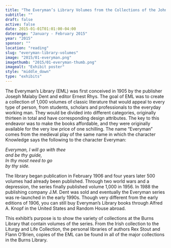 ```yaml
---
title: "The Everyman’s Library Volumes from the Collections of the John J. Burns Library"
subtitle: ""
draft: false
active: false
date: 2015-01-01T01:01:00-04:00
daterange: "January - February 2015"
year: "2015"
sponsor: ""
location: "reading"
slug: "everyman-library-volumes"
image: "2015/01-everyman.png"
imagethumb: "2015/01-everyman-thumb.png"
imagealt: "Exhibit poster"
style: "middle_down"
type: "exhibits"
---
```


<p>The Everyman&rsquo;s Library (EML) was first conceived in 1905 by the   publisher Joseph Malaby Dent and editor Ernest Rhys. The goal of EML was   to create a collection of 1,000 volumes of classic literature that   would appeal to every type of person, from students, scholars and   professionals to the everyday working man. They would be divided into   different categories, originally thirteen in total and have   corresponding design attributes. The key to this endeavor was to make   the books affordable, and they were originally available for the very   low price of one schilling. The name &ldquo;Everyman&rdquo; comes from the medieval   play of the same name in which the character Knowledge says the   following to the character Everyman:</p>
<p><em>Everyman, I will go with thee<br>
  and be thy guide,<br>
  In thy most need to go<br>
  by thy side.</em></p>
<p>The library began publication in February 1906 and four years later   500 volumes had already been published. Through two world wars and a   depression, the series finally published volume 1,000 in 1956. In 1988   the publishing company J.M. Dent was sold and eventually the Everyman   series was re-launched in the early 1990s. Though very different from   the early editions of 1906, you can still buy Everyman&rsquo;s Library books   through Alfred A. Knopf in the United States and Random House abroad.</p>
<p>This exhibit&rsquo;s purpose is to show the variety of collections at the   Burns Library that contain volumes of the series. From the Irish   collection to the Liturgy and Life Collection, the personal libraries of   authors Rex Stout and Flann O&rsquo;Brien, copies of the EML can be found in   all of the major collections in the Burns Library.</p>

